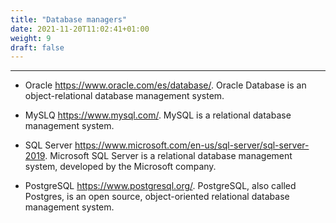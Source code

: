 ```yaml
---
title: "Database managers"
date: 2021-11-20T11:02:41+01:00
weight: 9
draft: false
---
```

***
+ Oracle https://www.oracle.com/es/database/.
Oracle Database is an object-relational database management system.
+ MySLQ https://www.mysql.com/.
MySQL is a relational database management system.

+ SQL Server https://www.microsoft.com/en-us/sql-server/sql-server-2019.
Microsoft SQL Server is a relational database management system, developed by the Microsoft company.

+ PostgreSQL https://www.postgresql.org/.
PostgreSQL, also called Postgres, is an open source, object-oriented relational database management system.
